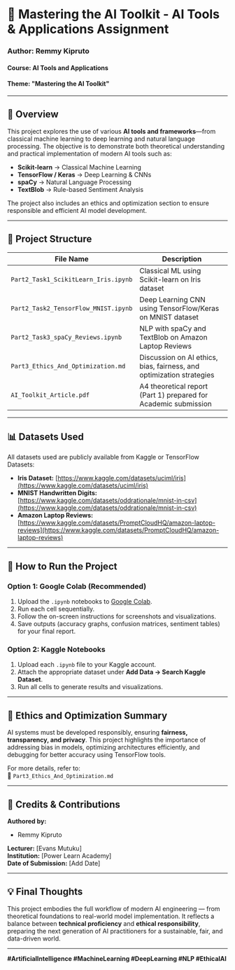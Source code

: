 
# 🧠 Mastering the AI Toolkit - AI Tools & Applications Assignment

### Author: Remmy Kipruto
#### Course: AI Tools and Applications
#### Theme: "Mastering the AI Toolkit"

---

## 📘 Overview

This project explores the use of various **AI tools and frameworks**—from classical machine learning to deep learning and natural language processing. The objective is to demonstrate both theoretical understanding and practical implementation of modern AI tools such as:

- **Scikit-learn** → Classical Machine Learning
- **TensorFlow / Keras** → Deep Learning & CNNs
- **spaCy** → Natural Language Processing
- **TextBlob** → Rule-based Sentiment Analysis

The project also includes an ethics and optimization section to ensure responsible and efficient AI model development.

---

## 📂 Project Structure

| File Name | Description |
|------------|--------------|
| `Part2_Task1_ScikitLearn_Iris.ipynb` | Classical ML using Scikit-learn on Iris dataset |
| `Part2_Task2_TensorFlow_MNIST.ipynb` | Deep Learning CNN using TensorFlow/Keras on MNIST dataset |
| `Part2_Task3_spaCy_Reviews.ipynb` | NLP with spaCy and TextBlob on Amazon Laptop Reviews |
| `Part3_Ethics_And_Optimization.md` | Discussion on AI ethics, bias, fairness, and optimization strategies |
| `AI_Toolkit_Article.pdf` | A4 theoretical report (Part 1) prepared for Academic submission |

---

## 📊 Datasets Used

All datasets used are publicly available from Kaggle or TensorFlow Datasets:

- **Iris Dataset:** [https://www.kaggle.com/datasets/uciml/iris](https://www.kaggle.com/datasets/uciml/iris)
- **MNIST Handwritten Digits:** [https://www.kaggle.com/datasets/oddrationale/mnist-in-csv](https://www.kaggle.com/datasets/oddrationale/mnist-in-csv)
- **Amazon Laptop Reviews:** [https://www.kaggle.com/datasets/PromptCloudHQ/amazon-laptop-reviews](https://www.kaggle.com/datasets/PromptCloudHQ/amazon-laptop-reviews)

---

## 🚀 How to Run the Project

### Option 1: Google Colab (Recommended)
1. Upload the `.ipynb` notebooks to [Google Colab](https://colab.research.google.com/).
2. Run each cell sequentially.
3. Follow the on-screen instructions for screenshots and visualizations.
4. Save outputs (accuracy graphs, confusion matrices, sentiment tables) for your final report.

### Option 2: Kaggle Notebooks
1. Upload each `.ipynb` file to your Kaggle account.
2. Attach the appropriate dataset under **Add Data → Search Kaggle Dataset**.
3. Run all cells to generate results and visualizations.

---

## 🧭 Ethics and Optimization Summary

AI systems must be developed responsibly, ensuring **fairness, transparency, and privacy**. This project highlights the importance of addressing bias in models, optimizing architectures efficiently, and debugging for better accuracy using TensorFlow tools.

For more details, refer to:  
📄 `Part3_Ethics_And_Optimization.md`

---

## 🧩 Credits & Contributions

**Authored by:**  
- Remmy Kipruto   

**Lecturer:** [Evans Mutuku]  
**Institution:** [Power Learn Academy]  
**Date of Submission:** [Add Date]

---

## 💡 Final Thoughts

This project embodies the full workflow of modern AI engineering — from theoretical foundations to real-world model implementation. It reflects a balance between **technical proficiency** and **ethical responsibility**, preparing the next generation of AI practitioners for a sustainable, fair, and data-driven world.

---

**#ArtificialIntelligence #MachineLearning #DeepLearning #NLP #EthicalAI**
